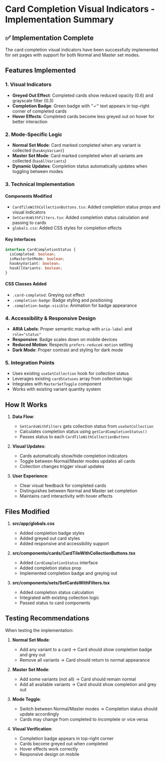 # Card Completion Visual Indicators - Implementation Summary

## ✅ Implementation Complete

The card completion visual indicators have been successfully implemented for set pages with support for both Normal and Master set modes.

## Features Implemented

### 1. Visual Indicators
- **Greyed Out Effect**: Completed cards show reduced opacity (0.6) and grayscale filter (0.3)
- **Completion Badge**: Green badge with "✓" text appears in top-right corner of completed cards
- **Hover Effects**: Completed cards become less greyed out on hover for better interaction

### 2. Mode-Specific Logic
- **Normal Set Mode**: Card marked completed when any variant is collected (`hasAnyVariant`)
- **Master Set Mode**: Card marked completed when all variants are collected (`hasAllVariants`)
- **Dynamic Updates**: Completion status automatically updates when toggling between modes

### 3. Technical Implementation

#### Components Modified
- `CardTileWithCollectionButtons.tsx`: Added completion status props and visual indicators
- `SetCardsWithFilters.tsx`: Added completion status calculation and passing to cards
- `globals.css`: Added CSS styles for completion effects

#### Key Interfaces
```typescript
interface CardCompletionStatus {
  isCompleted: boolean;
  isMasterSetMode: boolean;
  hasAnyVariant: boolean;
  hasAllVariants: boolean;
}
```

#### CSS Classes Added
- `.card-completed`: Greying out effect
- `.completion-badge`: Badge styling and positioning
- `.completion-badge.visible`: Animation for badge appearance

### 4. Accessibility & Responsive Design
- **ARIA Labels**: Proper semantic markup with `aria-label` and `role="status"`
- **Responsive**: Badge scales down on mobile devices
- **Reduced Motion**: Respects `prefers-reduced-motion` setting
- **Dark Mode**: Proper contrast and styling for dark mode

### 5. Integration Points
- Uses existing `useSetCollection` hook for collection status
- Leverages existing `cardStatuses` array from collection logic
- Integrates with `MasterSetToggle` component
- Works with existing variant quantity system

## How It Works

1. **Data Flow**: 
   - `SetCardsWithFilters` gets collection status from `useSetCollection`
   - Calculates completion status using `getCardCompletionStatus()`
   - Passes status to each `CardTileWithCollectionButtons`

2. **Visual Updates**:
   - Cards automatically show/hide completion indicators
   - Toggle between Normal/Master modes updates all cards
   - Collection changes trigger visual updates

3. **User Experience**:
   - Clear visual feedback for completed cards
   - Distinguishes between Normal and Master set completion
   - Maintains card interactivity with hover effects

## Files Modified

1. **src/app/globals.css**
   - Added completion badge styles
   - Added greyed out card styles
   - Added responsive and accessibility support

2. **src/components/cards/CardTileWithCollectionButtons.tsx**
   - Added `CardCompletionStatus` interface
   - Added completion status prop
   - Implemented completion badge and greying out

3. **src/components/sets/SetCardsWithFilters.tsx**
   - Added completion status calculation
   - Integrated with existing collection logic
   - Passed status to card components

## Testing Recommendations

When testing the implementation:

1. **Normal Set Mode**:
   - Add any variant to a card → Card should show completion badge and grey out
   - Remove all variants → Card should return to normal appearance

2. **Master Set Mode**:
   - Add some variants (not all) → Card should remain normal
   - Add all available variants → Card should show completion and grey out

3. **Mode Toggle**:
   - Switch between Normal/Master modes → Completion status should update accordingly
   - Cards may change from completed to incomplete or vice versa

4. **Visual Verification**:
   - Completion badge appears in top-right corner
   - Cards become greyed out when completed
   - Hover effects work correctly
   - Responsive design on mobile